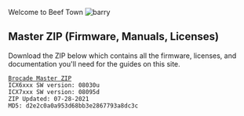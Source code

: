 Welcome to Beef Town ![barry](store/barrysmall.png)

## Master ZIP (Firmware, Manuals, Licenses)
Download the ZIP below which contains all the firmware, licenses, and documentation you'll need for the guides on this site.

[```Brocade Master ZIP```](store/brocade-07-28-2021.zip)  
```ICX6xxx SW version: 08030u```  
```ICX7xxx SW version: 08095d```  
```ZIP Updated: 07-28-2021```  
```MD5: d2e2c0a0a953d68bb3e2867793a8dc3c```  